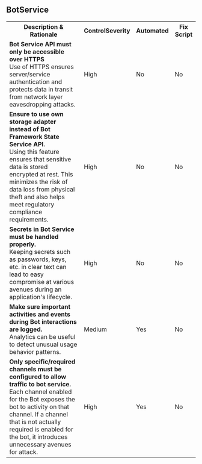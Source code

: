 ﻿<!DOCTYPE html PUBLIC "-//W3C//DTD XHTML 1.0 Strict//EN"  "http://www.w3.org/TR/xhtml1/DTD/xhtml1-strict.dtd">
<html xmlns="http://www.w3.org/1999/xhtml">
<head>

</head><body>
<H2>BotService</H2><table><tr><th>Description & Rationale</th><th>ControlSeverity</th><th>Automated</th><th>Fix Script</th></tr><tr><td><b>Bot Service API must only be accessible over HTTPS</b><br/>Use of HTTPS ensures server/service authentication and protects data in transit from network layer eavesdropping attacks.</td><td>High</td><td>No</td><td>No</td></tr><tr><td><b>Ensure to use own storage adapter instead of Bot Framework State Service API.</b><br/>Using this feature ensures that sensitive data is stored encrypted at rest. This minimizes the risk of data loss from physical theft and also helps meet regulatory compliance requirements.</td><td>High</td><td>No</td><td>No</td></tr><tr><td><b>Secrets in Bot Service must be handled properly.</b><br/>Keeping secrets such as passwords, keys, etc. in clear text can lead to easy compromise at various avenues during an application's lifecycle.</td><td>High</td><td>No</td><td>No</td></tr><tr><td><b>Make sure important activities and events during Bot interactions are logged.</b><br/>Analytics can be useful to detect unusual usage behavior patterns.</td><td>Medium</td><td>Yes</td><td>No</td></tr><tr><td><b>Only specific/required channels must be configured to allow traffic to bot service.</b><br/>Each channel enabled for the Bot exposes the bot to activity on that channel. If a channel that is not actually required is enabled for the bot, it introduces unnecessary avenues for attack.</td><td>High</td><td>Yes</td><td>No</td></tr></table>
<table>
</table>
</body></html>
